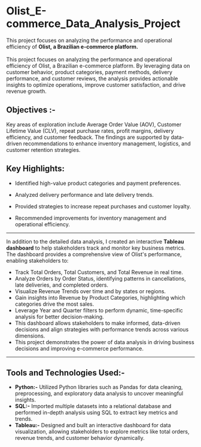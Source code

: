 # Olist_E-commerce_Data_Analysis_Project
This project focuses on analyzing the performance and operational efficiency of **Olist, a Brazilian e-commerce platform.**  <br>  
This project focuses on analyzing the performance and operational efficiency of Olist, a Brazilian e-commerce platform. By leveraging data on customer behavior, product categories, payment methods, delivery performance, and customer reviews, the analysis provides actionable insights to optimize operations, improve customer satisfaction, and drive revenue growth.  

**Objectives :-** 
---
Key areas of exploration include Average Order Value (AOV), Customer Lifetime Value (CLV), repeat purchase rates, profit margins, delivery efficiency, and customer feedback. The findings are supported by data-driven recommendations to enhance inventory management, logistics, and customer retention strategies.

**Key Highlights:**
---
* Identified high-value product categories and payment preferences.

* Analyzed delivery performance and late delivery trends.

* Provided strategies to increase repeat purchases and customer loyalty.

* Recommended improvements for inventory management and operational efficiency.

---
In addition to the detailed data analysis, I created an interactive **Tableau dashboard** to help stakeholders track and monitor key business metrics.  
The dashboard provides a comprehensive view of Olist's performance, enabling stakeholders to:

* Track Total Orders, Total Customers, and Total Revenue in real time.
* Analyze Orders by Order Status, identifying patterns in cancellations, late deliveries, and completed orders.
* Visualize Revenue Trends over time and by states or regions.
* Gain insights into Revenue by Product Categories, highlighting which categories drive the most sales.
* Leverage Year and Quarter filters to perform dynamic, time-specific analysis for better decision-making.
* This dashboard allows stakeholders to make informed, data-driven decisions and align strategies with performance trends across various dimensions.
* This project demonstrates the power of data analysis in driving business decisions and improving e-commerce performance.

---

**Tools and Technologies Used:-**
---
* **Python:-** Utilized Python libraries such as Pandas for data cleaning, preprocessing, and exploratory data analysis to uncover meaningful insights.
* **SQL:-** Imported multiple datasets into a relational database and performed in-depth analysis using SQL to extract key metrics and trends.
* **Tableau:-** Designed and built an interactive dashboard for data visualization, allowing stakeholders to explore metrics like total orders, revenue trends, and customer behavior dynamically.

